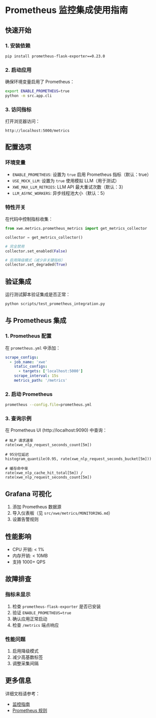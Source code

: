 # Prometheus 监控集成使用指南

## 快速开始

### 1. 安装依赖

```bash
pip install prometheus-flask-exporter==0.23.0
```

### 2. 启动应用

确保环境变量启用了 Prometheus：

```bash
export ENABLE_PROMETHEUS=true
python -m src.app.cli
```

### 3. 访问指标

打开浏览器访问：
```
http://localhost:5000/metrics
```

## 配置选项

### 环境变量

- `ENABLE_PROMETHEUS`: 设置为 `true` 启用 Prometheus 指标（默认：true）
- `USE_MOCK_LLM`: 设置为 `true` 使用模拟 LLM（用于测试）
- `XWE_MAX_LLM_RETRIES`: LLM API 最大重试次数（默认：3）
- `LLM_ASYNC_WORKERS`: 异步线程池大小（默认：5）

### 特性开关

在代码中控制指标收集：

```python
from xwe.metrics.prometheus_metrics import get_metrics_collector

collector = get_metrics_collector()

# 完全禁用
collector.set_enabled(False)

# 启用降级模式（减少非关键指标）
collector.set_degraded(True)
```

## 验证集成

运行测试脚本验证集成是否正常：

```bash
python scripts/test_prometheus_integration.py
```

## 与 Prometheus 集成

### 1. Prometheus 配置

在 `prometheus.yml` 中添加：

```yaml
scrape_configs:
  - job_name: 'xwe'
    static_configs:
      - targets: ['localhost:5000']
    scrape_interval: 15s
    metrics_path: '/metrics'
```

### 2. 启动 Prometheus

```bash
prometheus --config.file=prometheus.yml
```

### 3. 查询示例

在 Prometheus UI (http://localhost:9090) 中查询：

```promql
# NLP 请求速率
rate(xwe_nlp_request_seconds_count[5m])

# 95分位延迟
histogram_quantile(0.95, rate(xwe_nlp_request_seconds_bucket[5m]))

# 缓存命中率
rate(xwe_nlp_cache_hit_total[5m]) / rate(xwe_nlp_request_seconds_count[5m])
```

## Grafana 可视化

1. 添加 Prometheus 数据源
2. 导入仪表板（见 `src/xwe/metrics/MONITORING.md`）
3. 设置告警规则

## 性能影响

- CPU 开销: < 1%
- 内存开销: < 10MB
- 支持 1000+ QPS

## 故障排查

### 指标未显示

1. 检查 `prometheus-flask-exporter` 是否已安装
2. 验证 `ENABLE_PROMETHEUS=true`
3. 确认应用正常启动
4. 检查 `/metrics` 端点响应

### 性能问题

1. 启用降级模式
2. 减少高基数标签
3. 调整采集间隔

## 更多信息

详细文档请参考：
- [监控指南](src/xwe/metrics/MONITORING.md)
- [Prometheus 规则](deploy/prometheus/xwe_prometheus_rules.yml)
